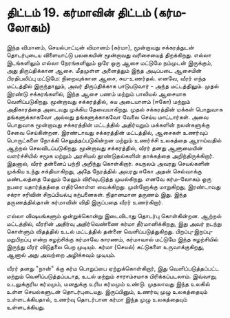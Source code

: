# திட்டம் 19. கர்மாவின் திட்டம் (கர்ம-லோகம்)

இந்த விமானம், செயல்பாட்டின் விமானம் (கர்மா), மூன்றாவது சக்கரத்துடன் தொடர்புடைய விளையாட்டு பலகையின் மூன்றாவது வரிசையைத் திறக்கிறது. எல்லா இடங்களிலும் எல்லா நேரங்களிலும் ஒரே ஒரு ஆசை மட்டுமே நம்முடன் இருக்கும், அது திருப்திக்கான ஆசை. மீதமுள்ள அனைத்தும் இந்த அடிப்படை ஆசையின் பிரதிபலிப்பு மட்டுமே: நிறைவுக்கான ஆசை, சுய-உணர்தல். எனவே, வீரர் எந்த மட்டத்தில் இருந்தாலும், அவர் திருப்திக்காக பாடுபடுவார் - அந்த மட்டத்திலும். முதல் இரண்டு சக்கரங்களில், இந்த ஆசை பணம் மற்றும் பாலியல் ஆசையாக வெளிப்படுகிறது. மூன்றாவது சக்கரத்தில், சுய அடையாளம் (ஈகோ) மற்றும் அதிகாரத்தை அடைவது முக்கிய தேவையாகிறது. முதல் சக்கரத்தின் மக்கள் பொதுவாக தங்களுக்காகவோ அல்லது தங்களுக்காகவோ வேலை செய்ய மாட்டார்கள். அவை பொதுவாக மூன்றாவது சக்கரத்தின் மட்டத்தில் அதிர்வுறும் மக்களின் நலன்களுக்கு சேவை செய்கின்றன. இரண்டாவது சக்கரத்தின் மட்டத்தில், ஆசைகள் உணர்வுப் பொருட்களை நோக்கி செலுத்தப்படுகின்றன மற்றும் உணர்ச்சி உலகத்தை ஆராய்வதில் ஆற்றல் செலவிடப்படுகிறது. மூன்றாவது சக்கரத்தில், வீரர் தனது ஆளுமையின் வளர்ச்சியில் சமூக மற்றும் அரசியல் தூண்டுதல்களின் தாக்கத்தை அறிந்திருக்கிறார். இதனால், வீரர் தன்னைப் பற்றி அறிந்து கொள்கிறார். சுயநலம் அவரது செயல்களின் முக்கிய உந்து சக்தியாகிறது, அதே நேரத்தில் அவரது ஈகோ அதன் செல்வாக்கு மண்டலத்தை மேலும் மேலும் விரிவுபடுத்த முயல்கிறது. எனவே கர்ம-லோகம் ஒரு நபரை யதார்த்தத்தை எதிர்கொள்ள வைக்கிறது. முன்னோக்கு மாறுகிறது, இரண்டாவது சக்ரா சரிவின் சிறப்பியல்பு கற்பனைகள். நிதானமான தருணம் இது. இந்த தருணத்தில்தான் கர்மாவின் விதி இருப்பதை வீரர் உணர்கிறார்.

எல்லா விஷயங்களும் ஒன்றுக்கொன்று இடைவிடாது தொடர்பு கொள்கின்றன. ஆற்றல் மட்டத்தில், வீரரின் அதிர்வு அதிர்வெண்ணை கர்மா தீர்மானிக்கிறது, இது அவர் நடந்து கொள்ளும் விதத்தில் உடல் மட்டத்தில் தன்னை வெளிப்படுத்துகிறது. பிறப்பு-இறப்பு-மறுபிறப்பு என்ற சுழற்சிக்கு கர்மாவே காரணம், கர்மாவால் மட்டுமே இந்த சுழற்சியில் இருந்து வீரர் விடுதலை பெற முடியும். கர்மா (செயல்) கட்டுகளை உருவாக்குகிறது, ஆனால் அது அவற்றை அழிக்கவும் முடியும்.

வீரர் தனது "நான்" க்கு கர்ம பொறுப்பை ஏற்றுக்கொள்கிறார், இது வெளிப்படுத்தப்பட்ட மற்றும் வெளிப்படுத்தப்படாத, உடல் மற்றும் சாராம்சமாக பிரிக்கப்படலாம். இவ்வாறு, உடலுக்குரிய கர்மமும், மனதுக்கு உரிய கர்மமும் உண்டு. முதலாவது இந்த உலகில் உள்ள செயல்களுடன் தொடர்புடையது. இருப்பினும், உணர்வு முழு உலகத்தையும் உள்ளடக்கியதால், உணர்வு தொடர்பான கர்மா இந்த முழு உலகத்தையும் உள்ளடக்கியது.
